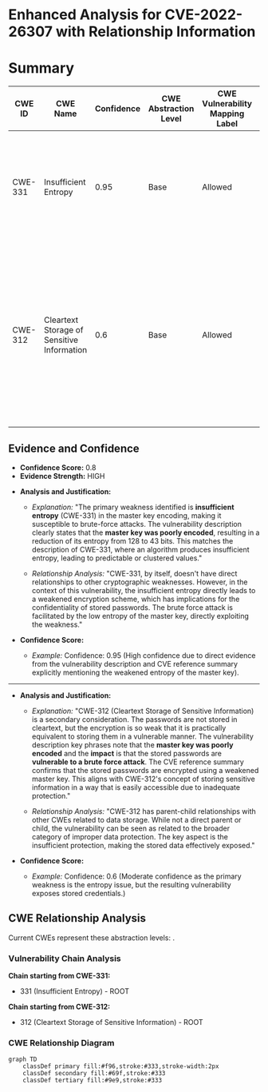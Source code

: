 # Enhanced Analysis for CVE-2022-26307 with Relationship Information

# Summary
| CWE ID | CWE Name | Confidence | CWE Abstraction Level | CWE Vulnerability Mapping Label | CWE-Vulnerability Mapping Notes |
|---|---|---|---|---|---|
| CWE-331 | Insufficient Entropy | 0.95 | Base | Allowed | The **master key was poorly encoded** resulting in weakening its entropy, which directly aligns with CWE-331. |
| CWE-312 | Cleartext Storage of Sensitive Information | 0.6 | Base | Allowed | The stored passwords, while encrypted, are **vulnerable to brute force attack** due to the weakened master key. This implies a failure to adequately protect sensitive information at rest. |

## Evidence and Confidence

*   **Confidence Score:** 0.8
*   **Evidence Strength:** HIGH

- **Analysis and Justification:**  
  - *Explanation:* "The primary weakness identified is **insufficient entropy** (CWE-331) in the master key encoding, making it susceptible to brute-force attacks. The vulnerability description clearly states that the **master key was poorly encoded**, resulting in a reduction of its entropy from 128 to 43 bits. This matches the description of CWE-331, where an algorithm produces insufficient entropy, leading to predictable or clustered values."

  - *Relationship Analysis:* "CWE-331, by itself, doesn't have direct relationships to other cryptographic weaknesses. However, in the context of this vulnerability, the insufficient entropy directly leads to a weakened encryption scheme, which has implications for the confidentiality of stored passwords. The brute force attack is facilitated by the low entropy of the master key, directly exploiting the weakness."

- **Confidence Score:**  
  - *Example:* Confidence: 0.95 (High confidence due to direct evidence from the vulnerability description and CVE reference summary explicitly mentioning the weakened entropy of the master key).

---

- **Analysis and Justification:**  
  - *Explanation:* "CWE-312 (Cleartext Storage of Sensitive Information) is a secondary consideration. The passwords are not stored in cleartext, but the encryption is so weak that it is practically equivalent to storing them in a vulnerable manner. The vulnerability description key phrases note that the **master key was poorly encoded** and the **impact** is that the stored passwords are **vulnerable to a brute force attack**. The CVE reference summary confirms that the stored passwords are encrypted using a weakened master key. This aligns with CWE-312's concept of storing sensitive information in a way that is easily accessible due to inadequate protection."
  
  - *Relationship Analysis:* "CWE-312 has parent-child relationships with other CWEs related to data storage. While not a direct parent or child, the vulnerability can be seen as related to the broader category of improper data protection. The key aspect is the insufficient protection, making the stored data effectively exposed."

- **Confidence Score:**  
  - *Example:* Confidence: 0.6 (Moderate confidence as the primary weakness is the entropy issue, but the resulting vulnerability exposes stored credentials.)


## CWE Relationship Analysis

Current CWEs represent these abstraction levels: .


### Vulnerability Chain Analysis

**Chain starting from CWE-331:**
- 331 (Insufficient Entropy) - ROOT


**Chain starting from CWE-312:**
- 312 (Cleartext Storage of Sensitive Information) - ROOT



### CWE Relationship Diagram

```mermaid
graph TD
    classDef primary fill:#f96,stroke:#333,stroke-width:2px
    classDef secondary fill:#69f,stroke:#333
    classDef tertiary fill:#9e9,stroke:#333
```
